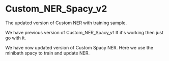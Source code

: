 # Custom_NER_Spacy_v2
The updated version of Custom NER with training sample.

We have previous version of Custom_NER_Spacy_v1 
If it's working then just go with it.

We have now updated version of Custom Spacy NER. 
Here we use the minibath spacy to train and update NER.
